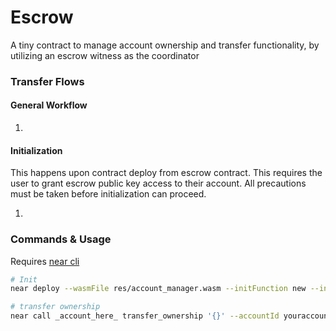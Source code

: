 # Escrow

A tiny contract to manage account ownership and transfer functionality, by utilizing an escrow witness as the coordinator

### Transfer Flows

#### General Workflow

1. 

#### Initialization

This happens upon contract deploy from escrow contract. This requires the user to grant escrow public key access to their account. All precautions must be taken before initialization can proceed.

1. 

### Commands & Usage

Requires [near cli]()

```bash
# Init
near deploy --wasmFile res/account_manager.wasm --initFunction new --initArgs '{}' --accountId escrow_account.testnet

# transfer ownership
near call _account_here_ transfer_ownership '{}' --accountId youraccount.testnet

```